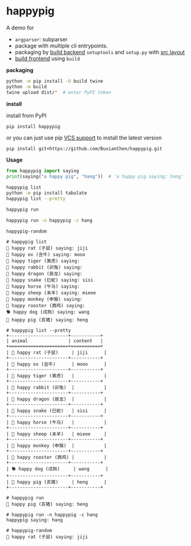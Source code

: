 # happypig

A demo for

- `argparser`: subparser
- package with multiple cli entrypoints.
- packaging by [build backend](https://packaging.python.org/en/latest/glossary/#term-Build-Backend) `setuptools` and `setup.py` with [src layout](https://packaging.python.org/en/latest/discussions/src-layout-vs-flat-layout/)
- [build frontend](https://packaging.python.org/en/latest/glossary/#term-Build-Frontend) using `build`

**packaging**

```bash
python -m pip install -U build twine
python -m build
twine upload dist/*  # enter PyPI token
```

**install**

install from PyPI

```
pip install happypig
```

or you can just use pip [VCS support](https://pip.pypa.io/en/stable/topics/vcs-support/) to install the latest version

```bash
pip install git+https://github.com/BuxianChen/happypig.git
```

**Usage**

```python
from happypig import saying
print(saying("a happy pig", "hang"))  # 'a happy pig saying: hang'
```

```bash
happypig list
python -m pip install tabulate
happypig list --pretty

happypig run

happypig run -n happypig -c hang

happypig-random
```


```
# happypig list
🐀 happy rat (子鼠) saying: jiji
🐂 happy ox (丑牛) saying: mooo
🐅 happy tiger (寅虎) saying: 
🐇 happy rabbit (卯兔) saying: 
🐉 happy dragon (辰龙) saying: 
🐍 happy snake (巳蛇) saying: sisi
🐎 happy horse (午马) saying: 
🐏 happy sheep (未羊) saying: mieee
🐒 happy monkey (申猴) saying: 
🐓 happy rooster (酉鸡) saying: 
🐕 happy dog (戌狗) saying: wang
🐖 happy pig (亥猪) saying: heng

# happypig list --pretty
+----------------------+-----------+
| animal               | content   |
+======================+===========+
| 🐀 happy rat (子鼠)     | jiji      |
+----------------------+-----------+
| 🐂 happy ox (丑牛)      | mooo      |
+----------------------+-----------+
| 🐅 happy tiger (寅虎)   |           |
+----------------------+-----------+
| 🐇 happy rabbit (卯兔)  |           |
+----------------------+-----------+
| 🐉 happy dragon (辰龙)  |           |
+----------------------+-----------+
| 🐍 happy snake (巳蛇)   | sisi      |
+----------------------+-----------+
| 🐎 happy horse (午马)   |           |
+----------------------+-----------+
| 🐏 happy sheep (未羊)   | mieee     |
+----------------------+-----------+
| 🐒 happy monkey (申猴)  |           |
+----------------------+-----------+
| 🐓 happy rooster (酉鸡) |           |
+----------------------+-----------+
| 🐕 happy dog (戌狗)     | wang      |
+----------------------+-----------+
| 🐖 happy pig (亥猪)     | heng      |
+----------------------+-----------+

# happypig run
🐖 happy pig (亥猪) saying: heng

# happypig run -n happypig -c hang
happypig saying: hang

# happypig-random
🐀 happy rat (子鼠) saying: jiji
```